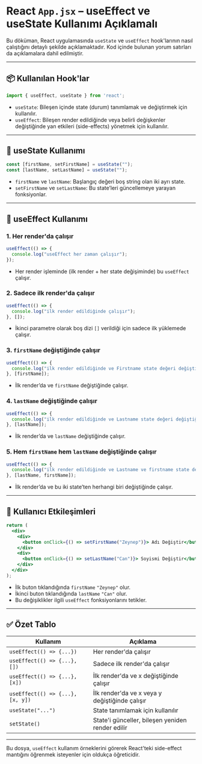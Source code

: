 # React `App.jsx` – useEffect ve useState Kullanımı Açıklamalı

Bu döküman, React uygulamasında `useState` ve `useEffect` hook'larının nasıl çalıştığını detaylı şekilde açıklamaktadır. Kod içinde bulunan yorum satırları da açıklamalara dahil edilmiştir.

---

## 📦 Kullanılan Hook'lar

```jsx
import { useEffect, useState } from 'react';
```

- `useState`: Bileşen içinde state (durum) tanımlamak ve değiştirmek için kullanılır.
- `useEffect`: Bileşen render edildiğinde veya belirli değişkenler değiştiğinde yan etkileri (side-effects) yönetmek için kullanılır.

---

## 🧠 useState Kullanımı

```jsx
const [firstName, setFirstName] = useState("");
const [lastName, setLastName] = useState("");
```

- `firstName` ve `lastName`: Başlangıç değeri boş string olan iki ayrı state.
- `setFirstName` ve `setLastName`: Bu state’leri güncellemeye yarayan fonksiyonlar.

---

## 🔁 useEffect Kullanımı

### 1. Her render'da çalışır

```jsx
useEffect(() => {
  console.log("useEffect her zaman çalışır");
});
```

- Her render işleminde (ilk render + her state değişiminde) bu `useEffect` çalışır.

### 2. Sadece ilk render'da çalışır

```jsx
useEffect(() => {
  console.log("ilk render edildiğinde çalışır");
}, []);
```

- İkinci parametre olarak boş dizi `[]` verildiği için sadece ilk yüklemede çalışır.

### 3. `firstName` değiştiğinde çalışır

```jsx
useEffect(() => {
  console.log("ilk render edildiğinde ve Firstname state değeri değiştiğinde çalışır");
}, [firstName]);
```

- İlk render’da ve `firstName` değiştiğinde çalışır.

### 4. `lastName` değiştiğinde çalışır

```jsx
useEffect(() => {
  console.log("ilk render edildiğinde ve Lastname state değeri değiştiğinde çalışır");
}, [lastName]);
```

- İlk render’da ve `lastName` değiştiğinde çalışır.

### 5. Hem `firstName` hem `lastName` değiştiğinde çalışır

```jsx
useEffect(() => {
  console.log("ilk render edildiğinde ve Lastname ve firstname state değeri değiştiğinde çalışır");
}, [lastName, firstName]);
```

- İlk render’da ve bu iki state’ten herhangi biri değiştiğinde çalışır.

---

## 🧪 Kullanıcı Etkileşimleri

```jsx
return (
  <div>
    <div> 
      <button onClick={() => setFirstName("Zeynep")}> Adı Değiştir</button>
    </div>
    <div> 
      <button onClick={() => setLastName("Can")}> Soyismi Değiştir</button>
    </div>
  </div>
);
```

- İlk buton tıklandığında `firstName` `"Zeynep"` olur.
- İkinci buton tıklandığında `lastName` `"Can"` olur.
- Bu değişiklikler ilgili `useEffect` fonksiyonlarını tetikler.

---

## ✅ Özet Tablo

| Kullanım                               | Açıklama                                                   |
|----------------------------------------|-------------------------------------------------------------|
| `useEffect(() => {...})`               | Her render'da çalışır                                       |
| `useEffect(() => {...}, [])`           | Sadece ilk render'da çalışır                                |
| `useEffect(() => {...}, [x])`          | İlk render'da ve x değiştiğinde çalışır                     |
| `useEffect(() => {...}, [x, y])`       | İlk render'da ve x veya y değiştiğinde çalışır              |
| `useState("...")`                      | State tanımlamak için kullanılır                            |
| `setState()`                           | State'i günceller, bileşen yeniden render edilir            |

---

Bu dosya, `useEffect` kullanım örneklerini görerek React'teki side-effect mantığını öğrenmek isteyenler için oldukça öğreticidir.
